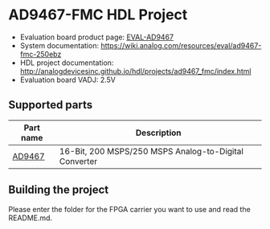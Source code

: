 # AD9467-FMC HDL Project

- Evaluation board product page: [EVAL-AD9467](https://www.analog.com/eval-ad9467)
- System documentation: https://wiki.analog.com/resources/eval/ad9467-fmc-250ebz
- HDL project documentation: http://analogdevicesinc.github.io/hdl/projects/ad9467_fmc/index.html
- Evaluation board VADJ: 2.5V

## Supported parts

| Part name                               | Description                                           |
|-----------------------------------------|-------------------------------------------------------|
| [AD9467](https://www.analog.com/ad9467) | 16-Bit, 200 MSPS/250 MSPS Analog-to-Digital Converter |


## Building the project

Please enter the folder for the FPGA carrier you want to use and read the README.md.
